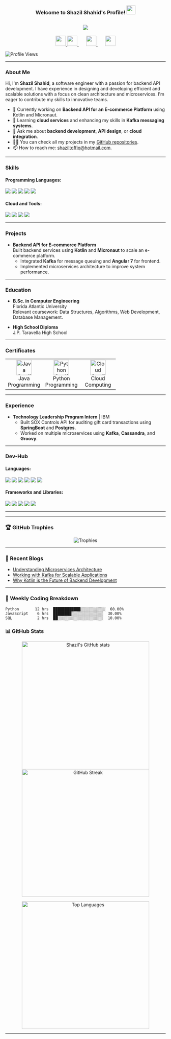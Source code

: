 <h3 align="center">
  Welcome to Shazil Shahid's Profile!
  <img src="https://media.giphy.com/media/hvRJCLFzcasrR4ia7z/giphy.gif" width="28">
</h3>

<!-- Typing SVG Effect -->
<h2 align="center">
  <a href="https://git.io/typing-svg">
    <img src="https://readme-typing-svg.herokuapp.com?lines=Hi+,+I+am+Shazil+Shahid;I+am+a+passionate+Software+Engineer;Focused+on+Backend+API+Development;Eager+to+solve+challenges+and+build+scalable+solutions">
  </a>
</h2>

<!-- Social Media Links -->
<p align="center">
  <a href="https://www.linkedin.com/in/shazilshahid" alt="LinkedIN">
    <img width="32px" src="https://cdn-icons-png.flaticon.com/512/174/174857.png"/>
  </a>
  <a href="#" alt="Discord">
    <img width="32px" src="https://cdn-icons-png.flaticon.com/512/2111/2111370.png"/>
  </a>
  &#8287;&#8287;&#8287;&#8287;&#8287;
  <a href="https://medium.com/@shazilshahid" alt="Medium">
    <img width="32px" src="https://cdn-icons-png.flaticon.com/512/5968/5968906.png"/>
  </a>
  &#8287;&#8287;&#8287;&#8287;&#8287;
  <a href="https://dev.to/shazilshahid">
    <img width="32px" src="https://cdn-icons-png.flaticon.com/512/5968/5968866.png"/>
  </a>
</p>

<img src="https://komarev.com/ghpvc/?username=shazilshahid&label=Profile%20views&color=0e75b6&style=flat" alt="Profile Views"/>

---

### About Me
Hi, I'm **Shazil Shahid**, a software engineer with a passion for backend API development. I have experience in designing and developing efficient and scalable solutions with a focus on clean architecture and microservices. I'm eager to contribute my skills to innovative teams.

- 🔭 Currently working on **Backend API for an E-commerce Platform** using Kotlin and Micronaut.
- 🌱 Learning **cloud services** and enhancing my skills in **Kafka messaging systems**.
- 💬 Ask me about **backend development**, **API design**, or **cloud integration**.
- 👨‍💻 You can check all my projects in my [GitHub repositories](https://github.com/shazilshahid?tab=repositories).
- 📫 How to reach me: [shaziltoffiq@hotmail.com](mailto:shaziltoffiq@hotmail.com).

---

### Skills

#### Programming Languages:
<p align="left">
  <img src="https://img.shields.io/badge/Kotlin-0095D5?style=for-the-badge&logo=kotlin&logoColor=white"/>
  <img src="https://img.shields.io/badge/Java-007396?style=for-the-badge&logo=java&logoColor=white"/>
  <img src="https://img.shields.io/badge/C%23-239120?style=for-the-badge&logo=csharp&logoColor=white"/>
  <img src="https://img.shields.io/badge/Groovy-4298B8?style=for-the-badge&logo=groovy&logoColor=white"/>
  <img src="https://img.shields.io/badge/SQL-336791?style=for-the-badge&logo=postgresql&logoColor=white"/>
</p>

#### Cloud and Tools:
<p align="left">
  <img src="https://img.shields.io/badge/Azure-0078D4?style=for-the-badge&logo=microsoft-azure&logoColor=white"/>
  <img src="https://img.shields.io/badge/Kafka-231F20?style=for-the-badge&logo=apache-kafka&logoColor=white"/>
  <img src="https://img.shields.io/badge/Jenkins-D24939?style=for-the-badge&logo=jenkins&logoColor=white"/>
  <img src="https://img.shields.io/badge/Git-F05032?style=for-the-badge&logo=git&logoColor=white"/>
</p>

---

### Projects

- **Backend API for E-commerce Platform**  
  Built backend services using **Kotlin** and **Micronaut** to scale an e-commerce platform.
  - Integrated **Kafka** for message queuing and **Angular 7** for frontend.
  - Implemented microservices architecture to improve system performance.

---

### Education

- **B.Sc. in Computer Engineering**  
  Florida Atlantic University  
  Relevant coursework: Data Structures, Algorithms, Web Development, Database Management.

- **High School Diploma**  
  J.P. Taravella High School

---

### Certificates
<table>
  <tr>
    <td align="center" width="96">
      <img src="https://cdn-icons-png.flaticon.com/512/5968/5968313.png" width="48" height="48" alt="Java Certificate"/>
      <br> Java Programming
    </td>
    <td align="center" width="96">
      <img src="https://cdn-icons-png.flaticon.com/512/5968/5968313.png" width="48" height="48" alt="Python Certificate"/>
      <br> Python Programming
    </td>
    <td align="center" width="96">
      <img src="https://cdn-icons-png.flaticon.com/512/5968/5968313.png" width="48" height="48" alt="Cloud Certificate"/>
      <br> Cloud Computing
    </td>
  </tr>
</table>

---

### Experience

- **Technology Leadership Program Intern** | IBM  
  - Built SOX Controls API for auditing gift card transactions using **SpringBoot** and **Postgres**.
  - Worked on multiple microservices using **Kafka**, **Cassandra**, and **Groovy**.

---

### Dev-Hub

#### Languages:
<p align="left">
  <img src="https://img.shields.io/badge/JavaScript-F7DF1E?style=for-the-badge&logo=javascript&logoColor=black"/>
  <img src="https://img.shields.io/badge/Python-3776AB?style=for-the-badge&logo=python&logoColor=white"/>
  <img src="https://img.shields.io/badge/Java-007396?style=for-the-badge&logo=java&logoColor=white"/>
  <img src="https://img.shields.io/badge/C++-00599C?style=for-the-badge&logo=cplusplus&logoColor=white"/>
  <img src="https://img.shields.io/badge/HTML5-E34F26?style=for-the-badge&logo=html5&logoColor=white"/>
  <img src="https://img.shields.io/badge/MySQL-4479A1?style=for-the-badge&logo=mysql&logoColor=white"/>
</p>

#### Frameworks and Libraries:
<p align="left">
  <img src="https://img.shields.io/badge/React-61DAFB?style=for-the-badge&logo=react&logoColor=black"/>
  <img src="https://img.shields.io/badge/Bootstrap-7952B3?style=for-the-badge&logo=bootstrap&logoColor=white"/>
  <img src="https://img.shields.io/badge/TailwindCSS-06B6D4?style=for-the-badge&logo=tailwind-css&logoColor=white"/>
  <img src="https://img.shields.io/badge/Node.js-339933?style=for-the-badge&logo=node-dot-js&logoColor=white"/>
  <img src="https://img.shields.io/badge/WordPress-21759B?style=for-the-badge&logo=wordpress&logoColor=white"/>
</p>

---




---

### 🏆 GitHub Trophies

<p align="center">
  <img src="https://github-profile-trophy.vercel.app/?username=shazyyy15&theme=onedark&no-frame=true" alt="Trophies" />
</p>

---

### 📰 Recent Blogs

<!-- BLOG-POST-LIST:START -->
- [Understanding Microservices Architecture](https://medium.com/@shazilshahid/understanding-microservices-architecture-ec4f4e75b2b8)
- [Working with Kafka for Scalable Applications](https://medium.com/@shazilshahid/working-with-kafka-for-scalable-applications-4b9ef7d3ad43)
- [Why Kotlin is the Future of Backend Development](https://medium.com/@shazilshahid/why-kotlin-is-the-future-of-backend-development-f18e9ef9a438)
<!-- BLOG-POST-LIST:END -->

---

### 📅 Weekly Coding Breakdown

```text
Python       12 hrs  ████████████░░░░░░░░░░░  60.00%
JavaScript    6 hrs  ████████░░░░░░░░░░░░░░  30.00%
SQL           2 hrs  ██░░░░░░░░░░░░░░░░░░░░  10.00%
```

### 📊 GitHub Stats

<p align="center">
  <img src="https://github-readme-stats.vercel.app/api?username=shazyyy15&show_icons=true&theme=tokyonight" alt="Shazil's GitHub stats" width="400px" />
  <img src="https://github-readme-streak-stats.herokuapp.com/?user=shazyyy15&theme=tokyonight" alt="GitHub Streak" width="400px" />
</p>

<p align="center">
  <img src="https://github-readme-stats.vercel.app/api/top-langs/?username=shazyyy15&layout=compact&theme=tokyonight" alt="Top Languages" width="400px" />
</p>

---
